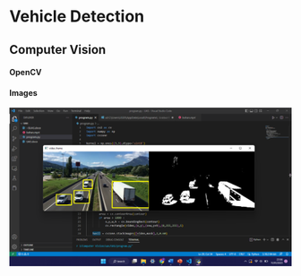 # Vehicle Detection
## Computer Vision
#### OpenCV

#### Images
<img src="Screenshot (62).png" width="600px">
